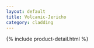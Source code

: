 ```yaml
---
layout: default
title: Volcanic-Jericho
category: cladding
---
```

{% include product-detail.html %}

